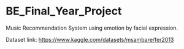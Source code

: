 # BE_Final_Year_Project
Music Recommendation System using emotion by facial expression.

Dataset link: https://www.kaggle.com/datasets/msambare/fer2013
